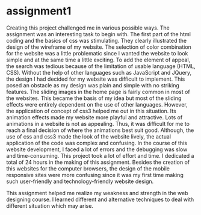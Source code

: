 # assignment1

Creating this project challenged me in various possible ways. The assignment was an interesting task to begin with. The first part of the html coding and the basics of css was stimulating. They clearly illustrated the design of the wireframe of my website. The selection of color combination for the website was a little problematic since I wanted the website to look simple and at the same time a little exciting. To add the element of appeal, the search was tedious because of the limitation of usable language (HTML, CSS). Without the help of other languages such as JavaScript and JQuery, the design I had decided for my website was difficult to implement. This posed an obstacle as my design was plain and simple with no striking features. The sliding images in the home page is fairly common in most of the websites. This became the basis of my idea but most of the sliding effects were entirely dependent on the use of other languages. However, the application of concept of css3 helped me out in this situation. Its animation effects made my website more playful and attractive. Lots of animations in a website is not as appealing. Thus, it was difficult for me to reach a final decision of where the animations best suit good. Although, the use of css and css3 made the look of the website lively, the actual application of the code was complex and confusing. In the course of this website development, I faced a lot of errors and the debugging was slow and time-consuming. This project took a lot of effort and time. I dedicated a total of 24 hours in the making of this assignment. Besides the creation of this websites for the computer browsers, the design of the mobile responsive sites were more confusing since it was my first time making such user-friendly and technology-friendly website design.

This assignment helped me realize my weakness and strength in the web designing course. I learned different and alternative techniques to deal with different situation which may arise. 

